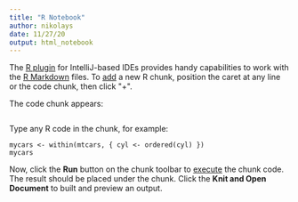 ```yaml
---
title: "R Notebook"
author: nikolays
date: 11/27/20
output: html_notebook
---
```


The [R plugin](https://www.jetbrains.com/help/pycharm/r-plugin-support.html) for IntelliJ-based IDEs provides
handy capabilities to work with the [R Markdown](https://www.jetbrains.com/help/pycharm/r-markdown.html) files.
To [add](https://www.jetbrains.com/help/pycharm/r-markdown.html#add-code-chunk) a new R chunk,
position the caret at any line or the code chunk, then click "+".

The code chunk appears:
```{r}
```

Type any R code in the chunk, for example:
```{r}
mycars <- within(mtcars, { cyl <- ordered(cyl) })
mycars
```

Now, click the **Run** button on the chunk toolbar to [execute](https://www.jetbrains.com/help/pycharm/r-markdown.html#run-r-code) the chunk code. The result should be placed under the chunk.
Click the **Knit and Open Document** to built and preview an output.